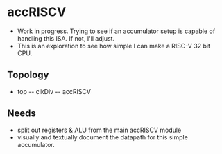 # accRISCV

- Work in progress. Trying to see if an accumulator setup is capable of handling this ISA. If not, I'll adjust.
- This is an exploration to see how simple I can make a RISC-V 32 bit CPU.

## Topology
- top
-- clkDiv
-- accRISCV

## Needs
- split out registers & ALU from the main accRISCV module
- visually and textually document the datapath for this simple accumulator.